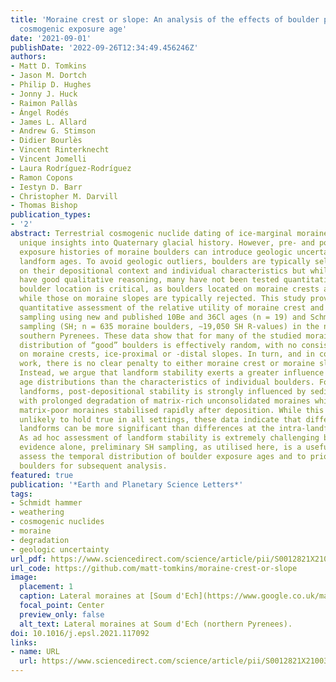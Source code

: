 ```yaml
---
title: 'Moraine crest or slope: An analysis of the effects of boulder position on
  cosmogenic exposure age'
date: '2021-09-01'
publishDate: '2022-09-26T12:34:49.456246Z'
authors:
- Matt D. Tomkins
- Jason M. Dortch
- Philip D. Hughes
- Jonny J. Huck
- Raimon Pallàs
- Ángel Rodés
- James L. Allard
- Andrew G. Stimson
- Didier Bourlès
- Vincent Rinterknecht
- Vincent Jomelli
- Laura Rodríguez-Rodríguez
- Ramon Copons
- Iestyn D. Barr
- Christopher M. Darvill
- Thomas Bishop
publication_types:
- '2'
abstract: Terrestrial cosmogenic nuclide dating of ice-marginal moraines can provide
  unique insights into Quaternary glacial history. However, pre- and post-depositional
  exposure histories of moraine boulders can introduce geologic uncertainty to numerical
  landform ages. To avoid geologic outliers, boulders are typically selected based
  on their depositional context and individual characteristics but while these criteria
  have good qualitative reasoning, many have not been tested quantitatively. Of these,
  boulder location is critical, as boulders located on moraine crests are prioritised,
  while those on moraine slopes are typically rejected. This study provides the first
  quantitative assessment of the relative utility of moraine crest and moraine slope
  sampling using new and published 10Be and 36Cl ages (n = 19) and Schmidt hammer
  sampling (SH; n = 635 moraine boulders, ∼19,050 SH R-values) in the northern and
  southern Pyrenees. These data show that for many of the studied moraines, the spatial
  distribution of “good” boulders is effectively random, with no consistent clustering
  on moraine crests, ice-proximal or -distal slopes. In turn, and in contrast to prior
  work, there is no clear penalty to either moraine crest or moraine slope sampling.
  Instead, we argue that landform stability exerts a greater influence on exposure
  age distributions than the characteristics of individual boulders. For the studied
  landforms, post-depositional stability is strongly influenced by sedimentology,
  with prolonged degradation of matrix-rich unconsolidated moraines while boulder-rich,
  matrix-poor moraines stabilised rapidly after deposition. While this pattern is
  unlikely to hold true in all settings, these data indicate that differences between
  landforms can be more significant than differences at the intra-landform scale.
  As ad hoc assessment of landform stability is extremely challenging based on geomorphological
  evidence alone, preliminary SH sampling, as utilised here, is a useful method to
  assess the temporal distribution of boulder exposure ages and to prioritise individual
  boulders for subsequent analysis.
featured: true
publication: '*Earth and Planetary Science Letters*'
tags:
- Schmidt hammer
- weathering
- cosmogenic nuclides
- moraine
- degradation
- geologic uncertainty
url_pdf: https://www.sciencedirect.com/science/article/pii/S0012821X21003472
url_code: https://github.com/matt-tomkins/moraine-crest-or-slope
image:
  placement: 1
  caption: Lateral moraines at [Soum d'Ech](https://www.google.co.uk/maps/@43.0861787,-0.0854136,426m/data=!3m1!1e3)
  focal_point: Center
  preview_only: false
  alt_text: Lateral moraines at Soum d'Ech (northern Pyrenees).
doi: 10.1016/j.epsl.2021.117092
links:
- name: URL
  url: https://www.sciencedirect.com/science/article/pii/S0012821X21003472
---
```


